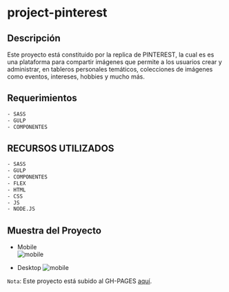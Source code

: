 # project-pinterest


## Descripción
Este proyecto está constituido por la replica de PINTEREST, la cual es es una plataforma para compartir imágenes que permite a los usuarios crear y administrar, en tableros personales temáticos, colecciones de imágenes como eventos, intereses, hobbies y mucho más. 

## Requerimientos
   ```sh
  - SASS
  - GULP
  - COMPONENTES
```
## RECURSOS UTILIZADOS
   ```sh
  - SASS
  - GULP
  - COMPONENTES
  - FLEX 
  - HTML
  - CSS
  - JS
  - NODE.JS
```
## Muestra del Proyecto
+ Mobile  
  ![mobile](project-pinterest/public/assets/img/screenshot/desktop_pinterest.PNG)
  
 + Desktop
  ![mobile](project-pinterest/public/assets/img/screenshot/mobile_pinterest.PNG)
 
 

`Nota`: Este proyecto está subido al GH-PAGES [aquí](https://github.com/RuthSalvador.github.io/project-pinterest).
